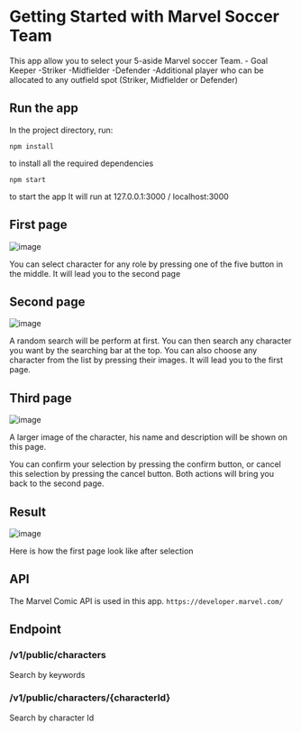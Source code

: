 # Getting Started with Marvel Soccer Team

This app allow you to select your 5-aside Marvel soccer Team.
    - Goal Keeper
    -Striker
    -Midfielder
    -Defender
    -Additional player who can be allocated to any outfield spot (Striker, Midfielder or Defender)

## Run the app

In the project directory, run:
    
    npm install
to install all the required dependencies

    npm start
to start the app
It will run at 127.0.0.1:3000 / localhost:3000

## First page
![image](https://github.com/EricNG01/marvel-soccer-team/assets/102510835/6f325647-5756-4007-a7bc-b44fa3a09f5f)

You can select character for any role by pressing one of the five button in the middle. It will lead you to the second page

## Second page
![image](https://github.com/EricNG01/marvel-soccer-team/assets/102510835/0f9b5e09-7e67-495b-92ed-473250eb3fc8)

A random search will be perform at first. You can then search any character you want by the searching bar at the top.
You can also choose any character from the list by pressing their images. It will lead you to the first page.

## Third page
![image](https://github.com/EricNG01/marvel-soccer-team/assets/102510835/56890c34-98f5-4fa4-8219-b0d74bcd4a26)

A larger image of the character, his name and description will be shown on this page.

You can confirm your selection by pressing the confirm button, or cancel this selection by pressing the cancel button.
Both actions will bring you back to the second page.

## Result
![image](https://github.com/EricNG01/marvel-soccer-team/assets/102510835/0b3bfe83-2efd-445d-8e6c-9d1b9a8c91b6)

Here is how the first page look like after selection


## API

The Marvel Comic API is used in this app.
``https://developer.marvel.com/``

## Endpoint
### /v1/public/characters
Search by keywords
### /v1/public/characters/{characterId}
Search by character Id


